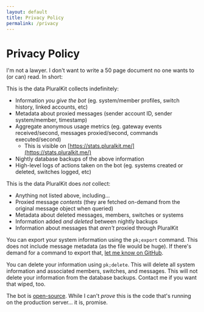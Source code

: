```yaml
---
layout: default
title: Privacy Policy
permalink: /privacy
---
```


# Privacy Policy

I'm not a lawyer. I don't want to write a 50 page document no one wants to (or can) read. In short:

This is the data PluralKit collects indefinitely:

* Information *you give the bot* (eg. system/member profiles, switch history, linked accounts, etc)
* Metadata about proxied messages (sender account ID, sender system/member, timestamp)
* Aggregate anonymous usage metrics (eg. gateway events received/second, messages proxied/second, commands executed/second)
  * This is visible on [https://stats.pluralkit.me/](https://stats.pluralkit.me/)
* Nightly database backups of the above information
* High-level logs of actions taken on the bot (eg. systems created or deleted, switches logged, etc)

This is the data PluralKit does *not* collect:
* Anything not listed above, including...
* Proxied message *contents* (they are fetched on-demand from the original message object when queried)
* Metadata about deleted messages, members, switches or systems
* Information added *and deleted* between nightly backups
* Information about messages that *aren't* proxied through PluralKit

You can export your system information using the `pk;export` command. This does not include message metadata (as the file would be huge). If there's demand for a command to export that, [let me know on GitHub](https://github.com/xSke/PluralKit/issues).

You can delete your information using `pk;delete`. This will delete all system information and associated members, switches, and messages. This will not delete your information from the database backups. Contact me if you want that wiped, too.

The bot is [open-source](https://github.com/xSke/PluralKit). While I can't *prove* this is the code that's running on the production server...
it is, promise.